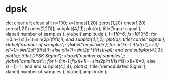 # dpsk
clc; 
clear all; 
close all; 
n=100; 
x=[ones(1,20) zeros(1,20) ones(1,20) zeros(1,20) ones(1,20)]; 
subplot(4,1,1); 
plot(x); 
title('input signal'); 
xlabel('number of samples'); 
ylabel('amplitude'); 
f=1*10^6; 
fs=10*10^6; 
for i=0:n-1 
d(i+1)=sin(2*pi*(f/fs)*i); 
end 
subplot(4,1,2); 
plot(d); 
title('carrier signal'); 
xlabel('number of samples'); 
ylabel('amplitude'); 
for i=0:n-1 
if(x(i+1)==0) 
x(i+1)=sin(2*pi*(f/fs)*i); 
else 
x(i+1)=sin(2*pi*(f/fs)*i+pi); 
end 
end 
subplot(4,1,3); 
plot(x); 
title('DPSK Signal'); 
xlabel('number of samples'); 
ylabel('amplitude'); 
for i=0:n-1 
if(x(i+1)==sin(2*pi*(f/fs)*i)) 
x(i+1)=0; 
else 
x(i+1)=1; 
end 
end 
subplot(4,1,4); 
plot(x); 
title('demodulated Signal'); 
xlabel('number of samples'); 
ylabel('amplitude');
